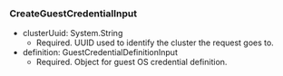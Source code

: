### CreateGuestCredentialInput


- clusterUuid: System.String
  - Required. UUID used to identify the cluster the request goes to.
- definition: GuestCredentialDefinitionInput
  - Required. Object for guest OS credential definition.
